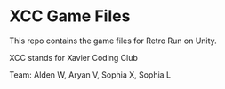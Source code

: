# XCC Game Files
This repo contains the game files for Retro Run on Unity.

XCC stands for Xavier Coding Club

Team: Alden W, Aryan V, Sophia X, Sophia L
